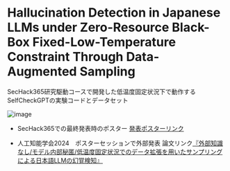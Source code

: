 # Hallucination Detection in Japanese LLMs under Zero-Resource Black-Box Fixed-Low-Temperature Constraint Through Data-Augmented Sampling
SecHack365研究駆動コースで開発した低温度固定状況下で動作するSelfCheckGPTの実験コードとデータセット 



![image](https://github.com/ryoryon66/variable_prompt_selfcheckgpt/assets/46624038/a3d1268b-4fbd-4f85-8d15-6e9958d15e8e)



- SecHack365での最終発表時のポスター [発表ポスターリンク](https://sechack365.nict.go.jp/achievement/2023/pdf/20R.pdf)

- 人工知能学会2024　ポスターセッションで外部発表 論文リンク[『外部知識なし/モデル内部秘匿/低温度固定状況でのデータ拡張を用いたサンプリングによる日本語LLMの幻覚検知』](https://www.jstage.jst.go.jp/article/pjsai/JSAI2024/0/JSAI2024_4Xin266/_article/-char/ja)



